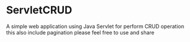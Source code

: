 # ServletCRUD
A simple web application using Java Servlet for perform CRUD operation this also include pagination please feel free to use and share
